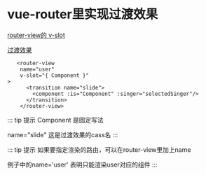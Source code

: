 # vue-router里实现过渡效果


[router-view的 v-slot](https://next.router.vuejs.org/zh/api/index.html#router-link-%E7%9A%84-v-slot)

[过渡效果](https://v3.cn.vuejs.org/guide/transitions-enterleave.html#%E5%8D%95%E5%85%83%E7%B4%A0-%E7%BB%84%E4%BB%B6%E7%9A%84%E8%BF%87%E6%B8%A1)


```vue
   <router-view
    name="user"
    v-slot="{ Component }"
>
      <transition name="slide">
        <component :is="Component" :singer="selectedSinger"/>
      </transition>
    </router-view>
```

::: tip 提示
Component 是固定写法

name="slide" 这是过渡效果的cass名
:::

::: tip 提示
如果要指定渲染的路由，可以在router-view里加上name

例子中的name='user' 表明只能渲染user对应的组件
:::
